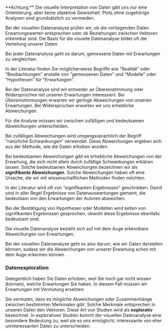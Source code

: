 <p class="alert alert-warning" markdown="1">
**Achtung:** Die visuelle Interpretation von Daten gibt uns nur eine Orientierung, aber keine objektive Gewissheit. Plots ohne zugehörige Analysen sind grundsätzlich zu vermeiden.
</p>

Bei der visuellen Datenanalyse prüfen wir, ob die vorliegenden Daten Erwartungswerten entsprechen oder ob Beziehungen zwischen Vektoren erkennbar sind. Die Basis für die visuelle Datenanalyse bildet oft die Verteilung unserer Daten. 

<p class="alert alert-primary" markdown="1">
Bei jeder Datenanalyse geht es darum, gemessene Daten mit Erwartungen zu vergleichen. 
</p>

In der Literatur finden Sie möglicherweise Begriffe wie "Realität" oder "Beobachtungen" anstelle von "gemessenen Daten" und "Modelle" oder “Hypothesen” für "Erwartungen". 

Bei der Datenanalyse sind wir entweder  an Übereinstimmung oder Widersprüchen mit unseren Erwartungen interessiert. Bei Übereinstimmungen erwarten wir geringe Abweichungen von unseren Erwartungen. Bei Widersprüchen erwarten wir uns erhebliche Abweichungen. 

Für die Analyse müssen wir zwischen zufälligen und bedeutsamen Abweichungen unterscheiden. 

Bei zufälligen Abweichungen wird umgangssprachlich der Begriff “natürliche Schwankungen” verwendet. Diese Abweichungen ergeben sich aus der Methode, wie die Daten erhoben wurden. 

Bei bedeutsamen Abweichungen gibt es erhebliche Abweichungen von der Erwartung, die sich nicht allein durch zufällige Schwankungen erklären lassen. Solche bedeutsamen Abweichungen bezeichnen wir als **signifikante Abweichungen**. Solche Abweichungen haben oft eine Ursache, die wir mit wissenschaftlichen Methoden finden möchten. 

<p class="alert alert-warning" markdown="1">
In der Literatur wird oft von “signifikanten Ergebnissen” geschrieben. Damit sind in aller Regel Ergebnisse von Datenauswertungen gemeint, die bedeutsam von den Erwartungen der Autoren abweichen.
</p>

Bei der Bestätigung von Hypothesen oder Modellen wird selten von signifikanten Ergebnissen gesprochen, obwohl diese Ergebnisse ebenfalls bedeutsam sind. 

<p class="alert alert-primary" markdown="1">
Die visuelle Datenanalyse bezieht sich auf mit dem Auge erkennbare Abweichungen von Erwartungen. 
</p>

Bei der visuellen Datenanalyse geht es also darum, wie wir Daten darstellen können, sodass wir die Abweichungen von unserer Erwartung schon mit dem Auge erkennen können.

### Datenexploration 

Gelegentlich haben Sie Daten erhoben, weil Sie noch gar nicht wissen (können), welche Erwartungen Sie haben. In diesem Fall müssen wir Erwartungen mit Vermutung ersetzen: 

Sie vermuten, dass es mögliche Abweichungen oder Zusammenhänge zwischen bestimmten Merkmalen gibt. Solche Merkmale entsprechen in unseren Daten den Vektoren. Diese Art von Studien wird als **explorativ** bezeichnet. In explorativen Studien kommt der visuellen Datenanalyse eine besondere Bedeutung zu, weil sie es uns ermöglicht, interessante von eher uninteressanten Daten  zu unterscheiden. 
